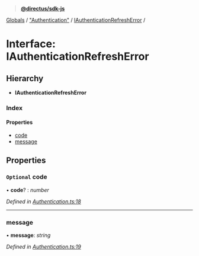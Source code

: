 > **[@directus/sdk-js](../README.md)**

[Globals](../README.md) / ["Authentication"](../modules/_authentication_.md) / [IAuthenticationRefreshError](_authentication_.iauthenticationrefresherror.md) /

# Interface: IAuthenticationRefreshError

## Hierarchy

* **IAuthenticationRefreshError**

### Index

#### Properties

* [code](_authentication_.iauthenticationrefresherror.md#optional-code)
* [message](_authentication_.iauthenticationrefresherror.md#message)

## Properties

### `Optional` code

• **code**? : *number*

*Defined in [Authentication.ts:18](https://github.com/janbiasi/sdk-js/blob/b445ae7/src/Authentication.ts#L18)*

___

###  message

• **message**: *string*

*Defined in [Authentication.ts:19](https://github.com/janbiasi/sdk-js/blob/b445ae7/src/Authentication.ts#L19)*